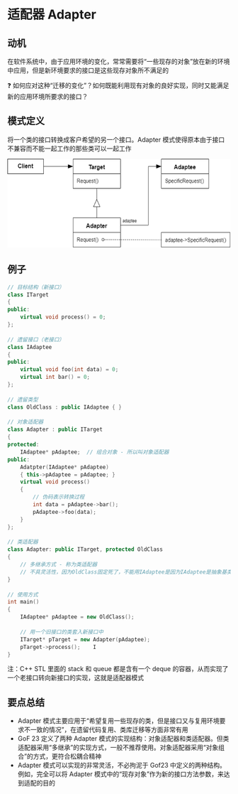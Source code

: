 # 适配器 Adapter

## 动机

在软件系统中，由于应用环境的变化，常常需要将“一些现存的对象”放在新的环境中应用，但是新环境要求的接口是这些现存对象所不满足的

:question: 如何应对这种“迁移的变化”？如何既能利用现有对象的良好实现，同时又能满足新的应用环境所要求的接口？

## 模式定义

将一个类的接口转换成客户希望的另一个接口。Adapter 模式使得原本由于接口不兼容而不能一起工作的那些类可以一起工作

<div align="center"><img src="../images/适配器模式.drawio.png" alt="适配器模式" height=200 width= /></div>

## 例子

```cpp
// 目标结构（新接口）
class ITarget
{
public:
    virtual void process() = 0;
};

// 遗留接口（老接口）
class IAdaptee
{
public:
    virtual void foo(int data) = 0;
    virtual int bar() = 0;
};

// 遗留类型
class OldClass : public IAdaptee { }

// 对象适配器
class Adapter : public ITarget
{
protected:
    IAdaptee* pAdaptee;  // 组合对象 - 所以叫对象适配器
public:
    Adatpter(IAdaptee* pAdaptee)
    { this->pAdaptee = pAdaptee; }
    virtual void process()
    {
        // 伪码表示转换过程
        int data = pAdaptee->bar();
        pAdaptee->foo(data);
    }
};

// 类适配器
class Adapter: public ITarget, protected OldClass
{
    // 多继承方式 - 称为类适配器
    // 不具灵活性，因为OldClass固定死了，不能用IAdaptee是因为IAdaptee是抽象基类，这里不能重写虚函数，不然没有适配器的意义了
}

// 使用方式
int main()
{
    IAdaptee* pAdaptee = new OldClass();

    // 用一个旧接口的类套入新接口中
    ITarget* pTarget = new Adapter(pAdaptee);
    pTarget->process();    I
}

```

注：C++ STL 里面的 stack 和 queue 都是含有一个 deque 的容器，从而实现了一个老接口转向新接口的实现，这就是适配器模式

## 要点总结

- Adapter 模式主要应用于“希望复用一些现存的类，但是接口又与复用环境要求不一致的情况”，在遗留代码复用、类库迁移等方面非常有用
- GoF 23 定义了两种 Adapter 模式的实现结构：对象适配器和类适配器。但类适配器采用“多继承”的实现方式，一般不推荐使用。对象适配器采用“对象组合”的方式，更符合松耦合精神
- Adapter 模式可以实现的非常灵活，不必拘泥于 Gof23 中定义的两种结构。例如，完全可以将 Adapter 模式中的“现存对象”作为新的接口方法参数，来达到适配的目的

